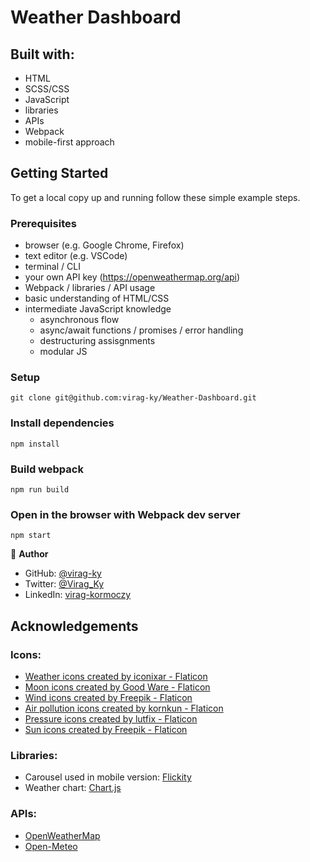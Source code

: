 # Weather Dashboard

## Built with:

- HTML
- SCSS/CSS
- JavaScript
- libraries
- APIs
- Webpack
- mobile-first approach

## Getting Started

To get a local copy up and running follow these simple example steps.

### Prerequisites

- browser (e.g. Google Chrome, Firefox)
- text editor (e.g. VSCode)
- terminal / CLI
- your own API key (https://openweathermap.org/api)
- Webpack / libraries / API usage
- basic understanding of HTML/CSS
- intermediate JavaScript knowledge
  - asynchronous flow
  - async/await functions / promises / error handling
  - destructuring assisgnments
  - modular JS

### Setup

```
git clone git@github.com:virag-ky/Weather-Dashboard.git
```

### Install dependencies

```
npm install
```

### Build webpack

```
npm run build
```

### Open in the browser with Webpack dev server

```
npm start
```

👤 **Author**

- GitHub: [@virag-ky](https://github.com/virag-ky)
- Twitter: [@Virag_Ky](https://twitter.com/Virag_Ky)
- LinkedIn: [virag-kormoczy](https://linkedin.com/in/virag-kormoczy)

## Acknowledgements

### Icons:

- <a href="https://www.flaticon.com/free-icons/weather" title="weather icons">Weather icons created by iconixar - Flaticon</a>
- <a href="https://www.flaticon.com/free-icons/moon" title="moon icons">Moon icons created by Good Ware - Flaticon</a>
- <a href="https://www.flaticon.com/free-icons/wind" title="wind icons">Wind icons created by Freepik - Flaticon</a>
- <a href="https://www.flaticon.com/free-icons/air-pollution" title="air pollution icons">Air pollution icons created by kornkun - Flaticon</a>
- <a href="https://www.flaticon.com/free-icons/pressure" title="pressure icons">Pressure icons created by lutfix - Flaticon</a>
- <a href="https://www.flaticon.com/free-icons/sun" title="sun icons">Sun icons created by Freepik - Flaticon</a>

### Libraries:

- Carousel used in mobile version: [Flickity](https://flickity.metafizzy.co/)
- Weather chart: [Chart.js](https://www.chartjs.org/)

### APIs:

- [OpenWeatherMap](https://openweathermap.org/api)
- [Open-Meteo](https://open-meteo.com/en)
